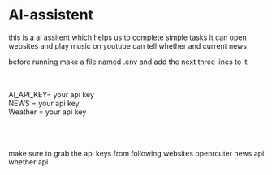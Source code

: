 # AI-assistent
this is a ai assitent which helps us to complete simple tasks it can open websites and play music on  youtube can tell whether and current news
<br>

before running make a file named .env and add the next three lines to it
<br><br><br>


AI_API_KEY= your api key<br>
NEWS = your api key<br>
Weather = your api key<br>
<br><br><br>


make sure to grab the api keys from following websites
openrouter
news api
whether api
